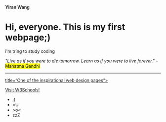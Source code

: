 <!DOCTYPE html>
<html>
<head>

<strong>Yiran Wang </strong> 
</head>


<body>
<h1>Hi, everyone. This is my first webpage;)</h1>
<p>i'm tring to study coding </p>
  <em> "Live as if you were to die tomorrow. Learn as if you were to live forever." </em> – <mark> Mahatma Gandhi </mark>
  
<hr>
<a href="https://www.awwwards.com/inspiration/audio-reactive-visual-intrusion-voices-of-alice" >
  title=”One of the inspirational web design pages”>

  <a href="https://www.w3schools.com/" target="_blank">Visit W3Schools!</a>
<br>
 
  <ul>
  <li>;) </li>
  <li>=U </li>
  <li> >o< </li>
  <li> zzZ </li>
  </ul>
    
</body>
</html>
